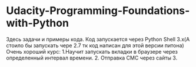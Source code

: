 # Udacity-Programming-Foundations-with-Python
Здесь задачи и примеры кода. Код запускается через Python Shell 3.x(А стоило бы запускать чере 2.7 тк код написан для этой версии питона)
Очень хороший курс: 
1.Научит запускать вкладки в браузере через определенный интервал времени.
2. Отправка СМС через сайты
3.
